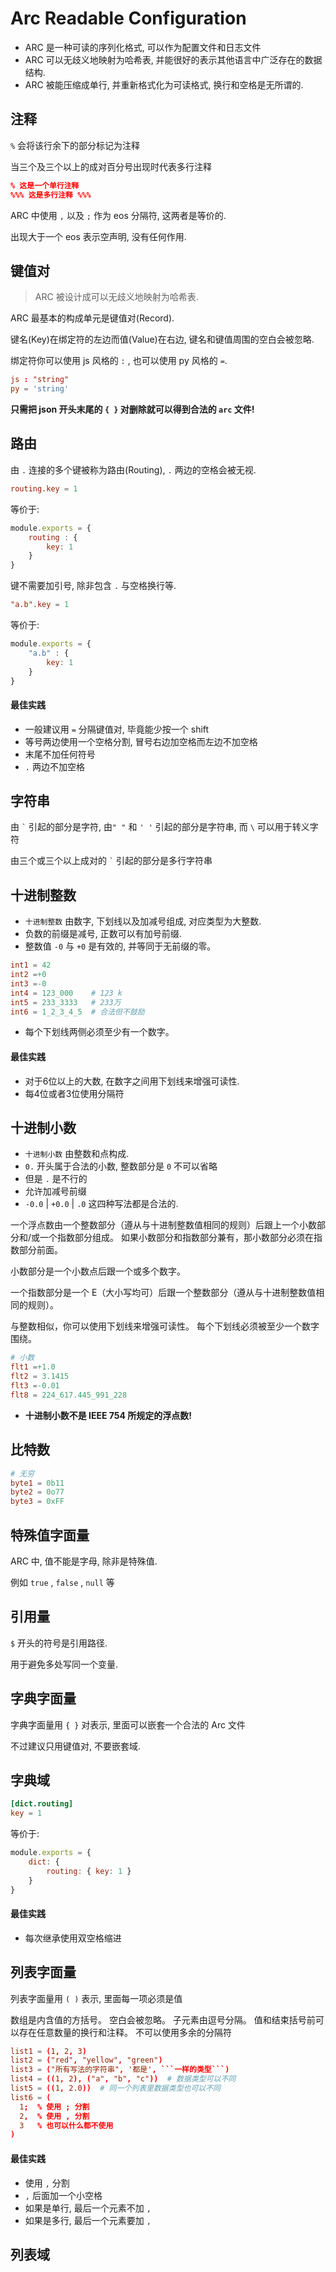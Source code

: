 # Arc Readable Configuration

* ARC 是一种可读的序列化格式, 可以作为配置文件和日志文件
* ARC 可以无歧义地映射为哈希表, 并能很好的表示其他语言中广泛存在的数据结构.
* ARC 被能压缩成单行, 并重新格式化为可读格式, 换行和空格是无所谓的.

## 注释

`%` 会将该行余下的部分标记为注释

当三个及三个以上的成对百分号出现时代表多行注释

```toml
% 这是一个单行注释
%%% 这是多行注释 %%%
```

ARC 中使用 `,` 以及 `;` 作为 eos 分隔符, 这两者是等价的.

出现大于一个 eos 表示空声明, 没有任何作用.

## 键值对

> ARC 被设计成可以无歧义地映射为哈希表.

ARC 最基本的构成单元是键值对(Record).

键名(Key)在绑定符的左边而值(Value)在右边, 键名和键值周围的空白会被忽略.

绑定符你可以使用 js 风格的 `:` , 也可以使用 py 风格的 `=`.

```toml
js : "string"
py = 'string'
```

**只需把 json 开头末尾的 `{ }` 对删除就可以得到合法的 `arc` 文件!**

## 路由

由 `.` 连接的多个键被称为路由(Routing), `.` 两边的空格会被无视.

```toml
routing.key = 1
```

等价于:

```js
module.exports = {
    routing : {
        key: 1
    }
}
```

键不需要加引号, 除非包含 `.` 与空格换行等.

```toml
"a.b".key = 1
```

等价于:

```js
module.exports = {
    "a.b" : {
        key: 1
    }
}
```

#### 最佳实践

* 一般建议用 `=` 分隔键值对, 毕竟能少按一个 shift
* 等号两边使用一个空格分割, 冒号右边加空格而左边不加空格
* 末尾不加任何符号
* `.` 两边不加空格

## 字符串


由 `` ` `` 引起的部分是字符, 由`" "` 和 `' '` 引起的部分是字符串, 而 `\` 可以用于转义字符

由三个或三个以上成对的 `` ` `` 引起的部分是多行字符串

## 十进制整数

* `十进制整数` 由数字, 下划线以及加减号组成, 对应类型为大整数.
* 负数的前缀是减号, 正数可以有加号前缀.
* 整数值 `-0` 与 `+0` 是有效的, 并等同于无前缀的零。

```toml
int1 = 42
int2 =+0
int3 =-0
int4 = 123_000    # 123 k
int5 = 233_3333   # 233万
int6 = 1_2_3_4_5  # 合法但不鼓励
```

* 每个下划线两侧必须至少有一个数字。

#### 最佳实践

* 对于6位以上的大数, 在数字之间用下划线来增强可读性.
* 每4位或者3位使用分隔符

## 十进制小数

* `十进制小数` 由整数和点构成.
* `0.` 开头属于合法的小数, 整数部分是 `0` 不可以省略
* 但是 `.` 是不行的
* 允许加减号前缀
* `-0.0` | `+0.0` | `.0` 这四种写法都是合法的.

一个浮点数由一个整数部分（遵从与十进制整数值相同的规则）后跟上一个小数部分和/或一个指数部分组成。
如果小数部分和指数部分兼有，那小数部分必须在指数部分前面。

小数部分是一个小数点后跟一个或多个数字。

一个指数部分是一个 E（大小写均可）后跟一个整数部分（遵从与十进制整数值相同的规则）。

与整数相似，你可以使用下划线来增强可读性。
每个下划线必须被至少一个数字围绕。

```toml
# 小数
flt1 =+1.0
flt2 = 3.1415
flt3 =-0.01
flt8 = 224_617.445_991_228
```

- **十进制小数不是 IEEE 754 所规定的浮点数!**

## 比特数

```toml
# 无穷
byte1 = 0b11
byte2 = 0o77
byte3 = 0xFF
```

## 特殊值字面量

ARC 中, 值不能是字母, 除非是特殊值.

例如 `true` , `false` , `null` 等

## 引用量

`$` 开头的符号是引用路径.

用于避免多处写同一个变量.

## 字典字面量

字典字面量用 `{ }` 对表示, 里面可以嵌套一个合法的 Arc 文件

不过建议只用键值对, 不要嵌套域.

## 字典域

```toml
[dict.routing]
key = 1
```

等价于:

```js
module.exports = {
    dict: {
        routing: { key: 1 }
    }
}
```

#### 最佳实践

* 每次继承使用双空格缩进

## 列表字面量

列表字面量用 `( )` 表示, 里面每一项必须是值

数组是内含值的方括号。
空白会被忽略。
子元素由逗号分隔。
值和结束括号前可以存在任意数量的换行和注释。
不可以使用多余的分隔符

```toml
list1 = (1, 2, 3)
list2 = ("red", "yellow", "green")
list3 = ("所有写法的字符串", '都是', ```一样的类型```)
list4 = ((1, 2), ("a", "b", "c"))  # 数据类型可以不同
list5 = ((1, 2.0))  # 同一个列表里数据类型也可以不同
list6 = (
  1;  % 使用 ; 分割
  2,  % 使用 , 分割
  3   % 也可以什么都不使用
)
```

#### 最佳实践

* 使用 `,` 分割
* `,` 后面加一个小空格
* 如果是单行, 最后一个元素不加 `,`
* 如果是多行, 最后一个元素要加 `,`


## 列表域


